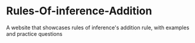 # Rules-Of-inference-Addition
A website that showcases rules of inference's addition rule, with examples and practice questions
